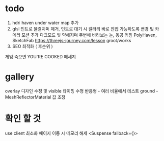 # todo

1. hdri haven under water map 추가
2. glsl 인트로 물결치며 제거, 인트로 대기 시 갤러리 바로 진입 가능하도록 변경
   및 카메라 모션 추가 다크모드 빛 약해지며 주변에 바라보는 눈, 동공 커짐
   PolyHaven, SketchFab
   https://threejs-journey.com/lesson
   groot/works
3. SEO 최적화 ( 후순위 )

게임 죽으면 YOU'RE COOKED 메세지

# gallery

overlay 디자인 수정 및 visible 타이밍 수정
반응형 - 여러 비율에서 테스트
ground - MeshReflectorMaterial 값 조정

# 확인 할 것

use client 최소화
페이지 이동 시 메모리 해제
<Suspense fallback={<Loader />}>
